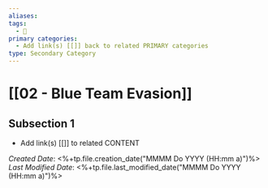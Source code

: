 ```yaml
---
aliases: 
tags:
  - 🥈
primary categories:
  - Add link(s) [[]] back to related PRIMARY categories
type: Secondary Category
---
```

# [[02 - Blue Team Evasion]]

## Subsection 1
* Add link(s) [[]] to related CONTENT

*Created Date*: <%+tp.file.creation_date("MMMM Do YYYY (HH:mm a)")%>  
*Last Modified Date*: <%+tp.file.last_modified_date("MMMM Do YYYY (HH:mm a)")%>
